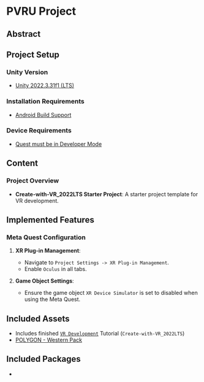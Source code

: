 # PVRU Project

## Abstract


## Project Setup

### Unity Version
- [Unity 2022.3.31f1 (LTS)](https://unity.com/releases/2022-lts)

### Installation Requirements
- [Android Build Support](https://docs.unity3d.com/Manual/android-sdksetup.html)

### Device Requirements
- [Quest must be in Developer Mode](https://developer.oculus.com/documentation/native/android/mobile-device-setup/)


## Content

### Project Overview
- **Create-with-VR_2022LTS Starter Project**: A starter project template for VR development.

## Implemented Features

### Meta Quest Configuration
1. **XR Plug-in Management**: 
    - Navigate to `Project Settings -> XR Plug-in Management`.
    - Enable `Oculus` in all tabs.

2. **Game Object Settings**:
    - Ensure the game object `XR Device Simulator` is set to disabled when using the Meta Quest.

## Included Assets
- Includes finished [`VR Development`](https://learn.unity.com/learn/pathway/vr-development) Tutorial (`Create-with-VR_2022LTS`) 
- [POLYGON - Western Pack](https://syntystore.com/products/polygon-western-pack)


## Included Packages
-

